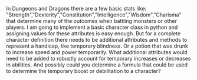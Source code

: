 In Dungeons and Dragons there are a few basic stats like: "Strength","Dexterity","Constitution","Intelligence","Wisdom","Charisma" that determine many of the outcomes when battling monsters or other players. I am going to implement a basic character class in python and assigning values for these attributes is easy enough. But for a complete character definition there needs to be additional attributes and methods to represent a handicap, like temporary blindness. Or a potion that was drunk to increase speed and power temporarily. What additional attributes would need to be added to robustly account for temporary increases or decreases in abilities. And possibly could you determine a formula that could be used to determine the temporary boost or debilitation to a character?
